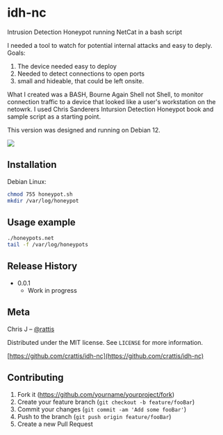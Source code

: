 # idh-nc
Intrusion Detection Honeypot running NetCat in a bash script

I needed a tool to watch for potential internal attacks and easy to deply. Goals:
1. The device needed easy to deploy
2. Needed to detect connections to open ports
3. small and hideable, that could be left onsite.

What I created was a BASH, Bourne Again Shell not Shell, to monitor connection traffic to a device that looked like a user's workstation on the netowrk.
I used Chris Sanderers Intursion Detection Honeypot book and sample script as a starting point.

This version was designed and running on Debian 12.

![](header.png)

## Installation

Debian Linux:

```sh
chmod 755 honeypot.sh
mkdir /var/log/honeypot
```

## Usage example

```sh
./honeypots.net
tail -f /var/log/honeypots
```


## Release History
* 0.0.1
    * Work in progress

## Meta

Chris J – [@rattis](https://twitter.com/rattis) 

Distributed under the MIT license. See ``LICENSE`` for more information.

[https://github.com/crattis/idh-nc](https://github.com/crattis/idh-nc)

## Contributing

1. Fork it (<https://github.com/yourname/yourproject/fork>)
2. Create your feature branch (`git checkout -b feature/fooBar`)
3. Commit your changes (`git commit -am 'Add some fooBar'`)
4. Push to the branch (`git push origin feature/fooBar`)
5. Create a new Pull Request

<!-- Markdown link & img dfn's -->
[npm-image]: https://img.shields.io/npm/v/datadog-metrics.svg?style=flat-square
[npm-url]: https://npmjs.org/package/datadog-metrics
[npm-downloads]: https://img.shields.io/npm/dm/datadog-metrics.svg?style=flat-square
[travis-image]: https://img.shields.io/travis/dbader/node-datadog-metrics/master.svg?style=flat-square
[travis-url]: https://travis-ci.org/dbader/node-datadog-metrics
[wiki]: https://github.com/yourname/yourproject/wiki
